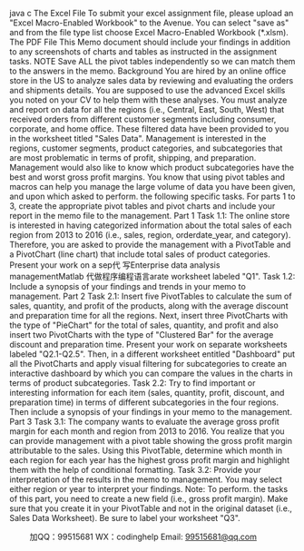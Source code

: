 java c
The Excel File 
To submit your excel assignment file, please upload an "Excel Macro-Enabled Workbook" to the Avenue. 
You can select "save as" and from the file type list choose Excel Macro-Enabled Workbook (*.xlsm). 
The PDF File 
This Memo document should include your findings in addition to any screenshots of charts and tables as 
instructed in the assignment tasks. 
NOTE 
Save ALL the pivot tables independently so we can match them to the answers in the memo.
Background 
You are hired by an online office store in the US to analyze sales data by reviewing and evaluating 
the orders and shipments details. You are supposed to use the advanced Excel skills you noted on 
your CV to help them with these analyses. You must analyze and report on data for all the regions 
(i.e., Central, East, South, West) that received orders from different customer segments including 
consumer, corporate, and home office. 
These filtered data have been provided to you in the worksheet titled "Sales Data". Management 
is interested in the regions, customer segments, product categories, and subcategories that are most 
problematic in terms of profit, shipping, and preparation. Management would also like to know 
which product subcategories have the best and worst gross profit margins. You know that using 
pivot tables and macros can help you manage the large volume of data you have been given, and 
upon which asked to perform. the following specific tasks. For parts 1 to 3, create the appropriate 
pivot tables and pivot charts and include your report in the memo file to the management.
Part 1 
Task 1.1: The online store is interested in having categorized information about the total sales of 
each region from 2013 to 2016 (i.e., sales, region, orderdate_year, and category). Therefore, you 
are asked to provide the management with a PivotTable and a PivotChart (line chart) that include 
total sales of product categories. Present your work on a sep代 写Enterprise data analysis managementMatlab
代做程序编程语言arate worksheet labeled "Q1". 
Task 1.2: Include a synopsis of your findings and trends in your memo to management.
Part 2 
Task 2.1: Insert five PivotTables to calculate the sum of sales, quantity, and profit of the products, 
along with the average discount and preparation time for all the regions. Next, insert three 
PivotCharts with the type of "PieChart" for the total of sales, quantity, and profit and also insert 
two PivotCharts with the type of "Clustered Bar" for the average discount and preparation time. 
Present your work on separate worksheets labeled "Q2.1-Q2.5". Then, in a different worksheet 
entitled "Dashboard" put all the PivotCharts and apply visual filtering for subcategories to create 
an interactive dashboard by which you can compare the values in the charts in terms of product 
subcategories. 
Task 2.2: Try to find important or interesting information for each item (sales, quantity, profit, 
discount, and preparation time) in terms of different subcategories in the four regions. Then include 
a synopsis of your findings in your memo to the management.
Part 3 
Task 3.1: The company wants to evaluate the average gross profit margin for each month and 
region from 2013 to 2016. You realize that you can provide management with a pivot table showing 
the gross profit margin attributable to the sales. Using this PivotTable, determine which month in 
each region for each year has the highest gross profit margin and highlight them with the help of 
conditional formatting. 
Task 3.2: Provide your interpretation of the results in the memo to management. You may select 
either region or year to interpret your findings. 
Note: To perform. the tasks of this part, you need to create a new field (i.e., gross profit margin). 
Make sure that you create it in your PivotTable and not in the original dataset (i.e., Sales Data 
Worksheet). Be sure to label your worksheet "Q3".



         
加QQ：99515681  WX：codinghelp  Email: 99515681@qq.com
